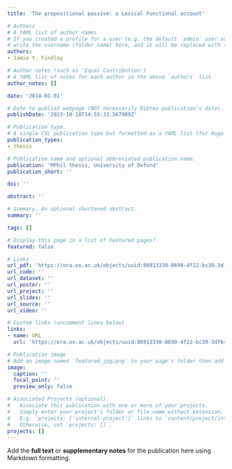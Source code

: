 ```yaml
---
title: 'The prepositional passive: a Lexical Functional account'

# Authors
# A YAML list of author names
# If you created a profile for a user (e.g. the default `admin` user at `content/authors/admin/`), 
# write the username (folder name) here, and it will be replaced with their full name and linked to their profile.
authors:
- Jamie Y. Findlay

# Author notes (such as 'Equal Contribution')
# A YAML list of notes for each author in the above `authors` list
author_notes: []

date: '2014-01-01'

# Date to publish webpage (NOT necessarily Bibtex publication's date).
publishDate: '2023-10-18T14:55:33.567089Z'

# Publication type.
# A single CSL publication type but formatted as a YAML list (for Hugo requirements).
publication_types:
- thesis

# Publication name and optional abbreviated publication name.
publication: 'MPhil thesis, University of Oxford'
publication_short: ''

doi: ''

abstract: ''

# Summary. An optional shortened abstract.
summary: ''

tags: []

# Display this page in a list of Featured pages?
featured: false

# Links
url_pdf: 'https://ora.ox.ac.uk/objects/uuid:86913330-8690-4f22-bc30-3df64f4cf740/download_file?file_format=application%2Fpdf&safe_filename=Master%2BDocument.pdf&type_of_work=Thesis'
url_code: ''
url_dataset: ''
url_poster: ''
url_project: ''
url_slides: ''
url_source: ''
url_video: ''

# Custom links (uncomment lines below)
links:
- name: URL
  url: 'https://ora.ox.ac.uk/objects/uuid:86913330-8690-4f22-bc30-3df64f4cf740'

# Publication image
# Add an image named `featured.jpg/png` to your page's folder then add a caption below.
image:
  caption: ''
  focal_point: ''
  preview_only: false

# Associated Projects (optional).
#   Associate this publication with one or more of your projects.
#   Simply enter your project's folder or file name without extension.
#   E.g. `projects: ['internal-project']` links to `content/project/internal-project/index.md`.
#   Otherwise, set `projects: []`.
projects: []
---
```


Add the **full text** or **supplementary notes** for the publication here using Markdown formatting.
